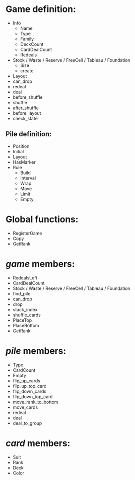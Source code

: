 # Game definition:
- Info
  - Name
  - Type
  - Family
  - DeckCount
  - CardDealCount
  - Redeals
- Stock / Waste / Reserve / FreeCell / Tableau / Foundation
  - Size
  - create
- Layout
- can_drop
- redeal
- deal
- before_shuffle
- shuffle
- after_shuffle
- before_layout
- check_state

## Pile definition:
- Position
- Initial
- Layout
- HasMarker
- Rule
  - Build
  - Interval
  - Wrap
  - Move
  - Limit
  - Empty


# Global functions:
- RegisterGame
- Copy
- GetRank

# *game* members:
- RedealsLeft
- CardDealCount
- Stock / Waste / Reserve / FreeCell / Tableau / Foundation
- find_pile
- can_drop
- drop
- stack_index
- shuffle_cards
- PlaceTop
- PlaceBottom
- GetRank

# *pile* members:
- Type
- CardCount
- Empty
- flip_up_cards
- flip_up_top_card
- flip_down_cards
- flip_down_top_card
- move_rank_to_bottom
- move_cards
- redeal
- deal
- deal_to_group

# *card* members:
- Suit
- Rank
- Deck
- Color